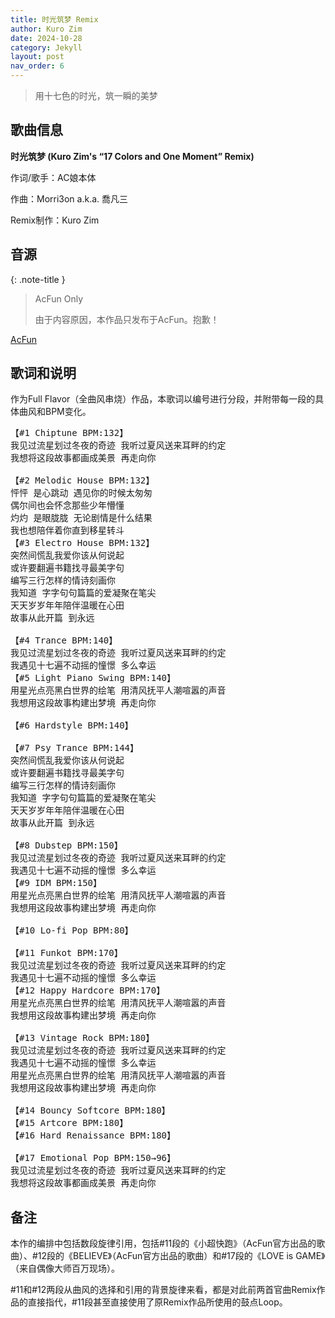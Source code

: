 ```yaml
---
title: 时光筑梦 Remix
author: Kuro Zim
date: 2024-10-28
category: Jekyll
layout: post
nav_order: 6
---
```


> 用十七色的时光，筑一瞬的美梦

## 歌曲信息

**时光筑梦 (Kuro Zim's “17 Colors and One Moment” Remix)**

作词/歌手：AC娘本体

作曲：Morri3on a.k.a. 喬凡三

Remix制作：Kuro Zim

## 音源

{: .note-title }

> AcFun Only
>
> 由于内容原因，本作品只发布于AcFun。抱歉！

[AcFun](https://www.acfun.cn/v/ac46446525)

## 歌词和说明

作为Full Flavor（全曲风串烧）作品，本歌词以编号进行分段，并附带每一段的具体曲风和BPM变化。

<pre>
【#1 Chiptune BPM:132】
我见过流星划过冬夜的奇迹 我听过夏风送来耳畔的约定
我想将这段故事都画成美景 再走向你

【#2 Melodic House BPM:132】
怦怦 是心跳动 遇见你的时候太匆匆
偶尔间也会怀念那些少年懵懂
灼灼 是眼胧胧 无论剧情是什么结果
我也想陪伴着你直到移星转斗
【#3 Electro House BPM:132】
突然间慌乱我爱你该从何说起
或许要翻遍书籍找寻最美字句
编写三行怎样的情诗刻画你
我知道 字字句句篇篇的爱凝聚在笔尖
天天岁岁年年陪伴温暖在心田
故事从此开篇 到永远

【#4 Trance BPM:140】
我见过流星划过冬夜的奇迹 我听过夏风送来耳畔的约定
我遇见十七遍不动摇的憧憬 多么幸运
【#5 Light Piano Swing BPM:140】
用星光点亮黑白世界的绘笔 用清风抚平人潮喧嚣的声音
我想用这段故事构建出梦境 再走向你

【#6 Hardstyle BPM:140】

【#7 Psy Trance BPM:144】
突然间慌乱我爱你该从何说起
或许要翻遍书籍找寻最美字句
编写三行怎样的情诗刻画你
我知道 字字句句篇篇的爱凝聚在笔尖
天天岁岁年年陪伴温暖在心田
故事从此开篇 到永远

【#8 Dubstep BPM:150】
我见过流星划过冬夜的奇迹 我听过夏风送来耳畔的约定
我遇见十七遍不动摇的憧憬 多么幸运
【#9 IDM BPM:150】
用星光点亮黑白世界的绘笔 用清风抚平人潮喧嚣的声音
我想用这段故事构建出梦境 再走向你

【#10 Lo-fi Pop BPM:80】

【#11 Funkot BPM:170】
我见过流星划过冬夜的奇迹 我听过夏风送来耳畔的约定
我遇见十七遍不动摇的憧憬 多么幸运
【#12 Happy Hardcore BPM:170】
用星光点亮黑白世界的绘笔 用清风抚平人潮喧嚣的声音
我想用这段故事构建出梦境 再走向你

【#13 Vintage Rock BPM:180】
我见过流星划过冬夜的奇迹 我听过夏风送来耳畔的约定
我遇见十七遍不动摇的憧憬 多么幸运
用星光点亮黑白世界的绘笔 用清风抚平人潮喧嚣的声音
我想用这段故事构建出梦境 再走向你

【#14 Bouncy Softcore BPM:180】
【#15 Artcore BPM:180】
【#16 Hard Renaissance BPM:180】

【#17 Emotional Pop BPM:150→96】
我见过流星划过冬夜的奇迹 我听过夏风送来耳畔的约定
我想将这段故事都画成美景 再走向你
</pre>

## 备注

本作的编排中包括数段旋律引用，包括#11段的《小超快跑》（AcFun官方出品的歌曲）、#12段的《BELIEVE》（AcFun官方出品的歌曲）和#17段的《LOVE is GAME》（来自偶像大师百万现场）。

#11和#12两段从曲风的选择和引用的背景旋律来看，都是对此前两首官曲Remix作品的直接指代，#11段甚至直接使用了原Remix作品所使用的鼓点Loop。